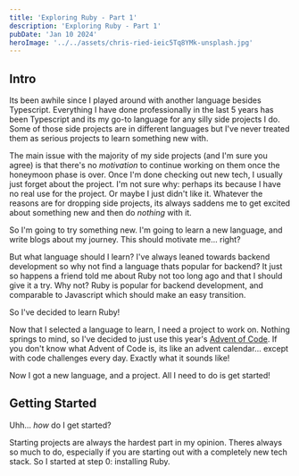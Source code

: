 ```yaml
---
title: 'Exploring Ruby - Part 1'
description: 'Exploring Ruby - Part 1'
pubDate: 'Jan 10 2024'
heroImage: '../../assets/chris-ried-ieic5Tq8YMk-unsplash.jpg'
---
```


## Intro

Its been awhile since I played around with another language besides Typescript. Everything I have done professionally in the last 5 years has been Typescript and its my go-to language for any silly side projects I do. Some of those side projects are in different languages but I've never treated them as serious projects to learn something new with. 

The main issue with the majority of my side projects (and I'm sure you agree) is that there's no _motivation_ to continue working on them once the honeymoon phase is over. Once I'm done checking out new tech, I usually just forget about the project. I'm not sure why: perhaps its because I have no real use for the project. Or maybe I just didn't like it. Whatever the reasons are for dropping side projects, its always saddens me to get excited about something new and then do _nothing_ with it. 

So I'm going to try something new. I'm going to learn a new language, and write blogs about my journey. This should motivate me... right?

But what language should I learn? I've always leaned towards backend development so why not find a language thats popular for backend? It just so happens a friend told me about Ruby not too long ago and that I should give it a try. Why not? Ruby is popular for backend development, and comparable to Javascript which should make an easy transition. 

So I've decided to learn Ruby!

Now that I selected a language to learn, I need a project to work on. Nothing springs to mind, so I've decided to just use this year's [Advent of Code](https://adventofcode.com/). If you don't know what Advent of Code is, its like an advent calendar... except with code challenges every day. Exactly what it sounds like!

Now I got a new language, and a project. All I need to do is get started!

## Getting Started

Uhh... _how_ do I get started?

Starting projects are always the hardest part in my opinion. Theres always so much to do, especially if you are starting out with a completely new tech stack. So I started at step 0: installing Ruby.